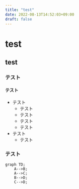```yaml
---
title: "test"
date: 2022-08-13T14:52:03+09:00
draft: false
---
```


# test
## test
### テスト
#### テスト

- テスト
  - テスト
  -  テスト
    - テスト
  - テスト
- テスト
  - テスト

### テスト

```mermaid
graph TD;
    A-->B;
    A-->C;
    B-->D;
    C-->D;
```
